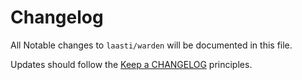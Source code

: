 # Changelog

All Notable changes to `laasti/warden` will be documented in this file.

Updates should follow the [Keep a CHANGELOG](http://keepachangelog.com/) principles.
